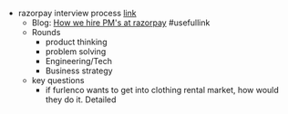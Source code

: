 

- razorpay interview process [link](https://www.youtube.com/watch?v=AK2X0Sbp0BA&ab_channel=SugatNayak)
	- Blog: [How we hire PM's at razorpay](https://razorpay.com/unfiltered/how-we-hire-product-managers-and-what-to-expect-in-your-pm-interviews-at-razorpay/) #usefullink 
	- Rounds
		- product thinking
		- problem solving
		- Engineering/Tech
		- Business strategy
	- key questions
		- if furlenco wants to get into clothing rental market, how would they do it. Detailed
